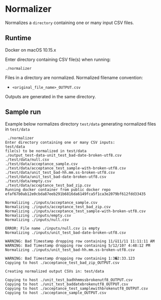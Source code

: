 # Normalizer

Normalizes a `directory` containing one or many input CSV files.

## Runtime

Docker on macOS 10.15.x

Enter directory containing CSV file(s) when running:

```
./normalizer
```

Files in a directory are normalized. Normalized filename convention:

*  `<original_file_name>_OUTPUT.csv`

Outputs are generated in the same directory.

## Sample run

Example below normalizes directory `test/data` generating normalized files 
in `test/data`

```
 ./normalizer        
Enter directory containing one or many CSV inputs:
test/data
file(s) to be normalized in test/data
./output_test-data-unit_test_bad-date-broken-utf8.csv
./test/data/null.csv
./test/data/acceptance_sample.csv
./test/data/acceptance_test_sample-with-broken-utf8.csv
./test/data/unit_test_bad-hh.mm.ss-broken-utf8.csv
./test/data/unit_test_bad-date-broken-utf8.csv
./test/data/empty.csv
./test/data/acceptance_test_bad_zip.csv
Running docker container from public docker repo
efaf67b0ab12e0cbda87eeb291b6816da6149fca5f1ca3e2079bf612fdd33435

Normalizing ./inputs/acceptance_sample.csv
Normalizing ./inputs/acceptance_test_bad_zip.csv
Normalizing ./inputs/acceptance_test_sample-with-broken-utf8.csv
Normalizing ./inputs/empty.csv
Normalizing ./inputs/null.csv

ERROR: File name ./inputs/null.csv is empty
Normalizing ./inputs/unit_test_bad-date-broken-utf8.csv

WARNING: Bad Timestamp dropping row containing 11/ü11/11 11:11:11 AM
WARNING: Bad Timestamp dropping row containing 5/12/10? 4:48:12 PM
Normalizing ./inputs/unit_test_bad-hh.mm.ss-broken-utf8.csv

WARNING: Bad Timestamp dropping row containing 1:3�2:33.123
Copying to host ./acceptance_test_bad_zip_OUTPUT.csv

Creating normalized output CSVs in: test/data

Copying to host ./unit_test_badhhmmssbrokenutf8_OUTPUT.csv
Copying to host ./unit_test_baddatebrokenutf8_OUTPUT.csv
Copying to host ./acceptance_test_samplewithbrokenutf8_OUTPUT.csv
Copying to host ./acceptance_sample_OUTPUT.csv



```



